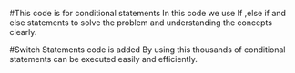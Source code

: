 #This code is for conditional statements
In this code we use If ,else if and else statements to solve the problem and understanding the concepts clearly.



#Switch Statements code is added
By using this thousands of conditional statements can be executed easily and efficiently.
